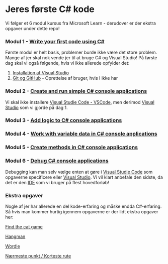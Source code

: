 # Jeres første C# kode 

Vi følger et 6 modul kursus fra Microsoft Learn - derudover er der ekstra opgaver under dette repo! 

### Modul 1 - [Write your first code using C#](https://learn.microsoft.com/en-us/training/paths/get-started-c-sharp-part-1/)

Første modul er helt basis, problemer burde ikke være det store problem. Mange af jer skal nok vende jer til at bruge C# og Visual Studio!
På første dag skal vi også følgende, hvis vi ikke allerede opfylder det: 
1.  [Installation af Visual Studio](https://www.notion.so/Installation-af-Visual-Studio-3fce612556a54e939e01e0b63ed2135c?pvs=21) 
2. [Git og GitHub](https://www.notion.so/Git-og-GitHub-e768b5be2bff49c9b7dda29302588f3b?pvs=21) - Oprettelse af bruger, hvis I ikke har

### Modul 2 - [Create and run simple C# console applications](https://learn.microsoft.com/en-us/training/paths/get-started-c-sharp-part-2/)

Vi skal ikke installere [Visual Studie Code - VSCode](https://www.notion.so/mercantec/Visual-Studie-Code-VSCode-7ae261e136d24ffe851bd290a260976d?pvs=4), men derimod [Visual Studio](https://www.notion.so/mercantec/Visual-Studio-233c96d7687a4594bd670674e3cf39dc?pvs=4) som vi gjorde på dag 1. 

### Modul 3 - [Add logic to C# console applications](https://learn.microsoft.com/en-us/training/paths/get-started-c-sharp-part-3/)

### Modul 4 - [Work with variable data in C# console applications](https://learn.microsoft.com/en-us/training/paths/get-started-c-sharp-part-4/)

### Modul 5 - [Create methods in C# console applications](https://learn.microsoft.com/en-us/training/paths/get-started-c-sharp-part-5/)

### Modul 6 - [Debug C# console applications](https://learn.microsoft.com/en-us/training/paths/get-started-c-sharp-part-6/)

Debugging kan man selv vælge enten at gøre i [Visual Studie Code](https://www.notion.so/mercantec/Visual-Studie-Code-VSCode-7ae261e136d24ffe851bd290a260976d?pvs=4) som opgaverne specificere eller [Visual Studio](https://www.notion.so/mercantec/Visual-Studio-233c96d7687a4594bd670674e3cf39dc?pvs=4). Vi vil klart anbefale den sidste, da det er den [IDE](https://www.notion.so/mercantec/IDE-2478d6538a004ae78b323d80bce7f0d2?pvs=4) som vi bruger på flest hovedforløb!

### Ekstra opgaver

Nogle af jer har allerede en del kode-erfaring og måske endda C#-erfaring. Så hvis man kommer hurtig igennem opgaverne er der lidt ekstra opgaver her: <br>

[Find the cat game](https://www.notion.so/Find-the-cat-game-e424e3a12a2b46c4b3a73e8167dfd624?pvs=21) 

[Hangman](https://www.notion.so/Hangman-84b65f0e3b8b43e7ab2a2cba9a260940?pvs=21) 

[Wordle](https://www.notion.so/Wordle-101117d07e79459c8fc5b74e6984516a?pvs=21) 

[Nærmeste punkt / Korteste rute](https://www.notion.so/N-rmeste-punkt-Korteste-rute-09f61913f45948bc84ed0fb2525a9a67?pvs=21)
